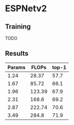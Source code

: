 # ESPNetv2

## Training

TODO


## Results

| Params | FLOPs  | top-1 | 
|--------|--------|-------| 
| 1.24   | 28.37  | 57.7  | 
| 1.67   | 85.72  | 66.1  | 
| 1.96   | 123.39 | 67.9  | 
| 2.31   | 168.6  | 69.2  | 
| 2.87   | 222.74 | 70.6  | 
| 3.49   | 284.8  | 71.9  | 

